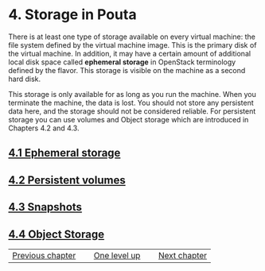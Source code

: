 # 4. Storage in Pouta

There  is at  least one  type of  storage available  on every  virtual
machine: the file system defined by the virtual machine image. This is
the primary  disk of the virtual  machine. In addition, it  may have a
certain  amount  of additional  local  disk  space called  **ephemeral
storage** in OpenStack terminology defined by the flavor. This storage
is visible on the machine as a second hard disk.

This  storage  is   only  available  for  as  long  as   you  run  the
machine. When you terminate the  machine, the data is lost. You should
not store  any persistent  data here,  and the  storage should  not be
considered reliable.  For  persistent storage you can  use volumes and
Object storage which are introduced in Chapters 4.2 and 4.3.

## [4.1 Ephemeral storage]

## [4.2 Persistent volumes]

## [4.3 Snapshots]

## [4.4 Object Storage]

|                    | | | | |
|--------------------|-----|----------------|-----|---------------------------------------|
| [Previous chapter] |     | [One level up] |     | [Next chapter][4.1 Ephemeral storage] |

  [4.1 Ephemeral storage]: https://research.csc.fi/pouta-ephemeral-storage
  [4.2 Persistent volumes]: https://research.csc.fi/pouta-persistent-volumes
  [4.3 Snapshots]: https://research.csc.fi/pouta-snapshots
  [4.4 Object Storage]: https://research.csc.fi/pouta-object-storage
  [Previous chapter]: https://research.csc.fi/application-development-in-pouta
  [One level up]: https://research.csc.fi/pouta-user-guide
